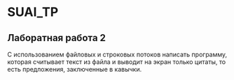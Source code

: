 # SUAI_TP
## Лаборатная работа 2<br/>

С использованием файловых и строковых потоков написать программу, которая считывает текст из файла и выводит на экран только цитаты, то есть предложения, заключенные в кавычки.
